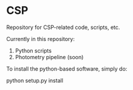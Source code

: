 # CSP
Repository for CSP-related code, scripts, etc.

Currently in this repository:

1. Python scripts
2. Photometry pipeline (soon)

To install the python-based software, simply do:

python setup.py install
